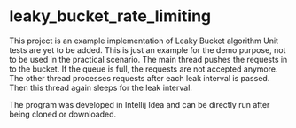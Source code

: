 # leaky_bucket_rate_limiting
This project is an example implementation of Leaky Bucket algorithm
Unit tests are yet to be added.
This is just an example for the demo purpose, not to be used in the practical scenario.
The main thread pushes the requests in to the bucket. If the queue is full, the requests are not accepted anymore.
The other thread processes requests after each leak interval is passed. Then this thread again sleeps for the leak interval.

The program was developed in Intellij Idea and can be directly run after being cloned or downloaded.
